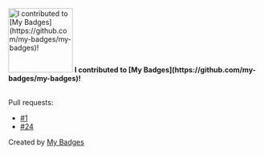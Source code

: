 <img src="https://github.com/my-badges/my-badges/blob/master/src/all-badges/my-badges-contributor/my-badges-contributor.png?raw=true" alt="I contributed to [My Badges](https://github.com/my-badges/my-badges)!" title="I contributed to [My Badges](https://github.com/my-badges/my-badges)!" width="128">
<strong>I contributed to [My Badges](https://github.com/my-badges/my-badges)!</strong>
<br><br>

Pull requests:

- <a href="https://github.com/my-badges/my-badges/pull/1">#1</a>
- <a href="https://github.com/my-badges/my-badges/pull/24">#24</a>


Created by <a href="https://github.com/my-badges/my-badges">My Badges</a>